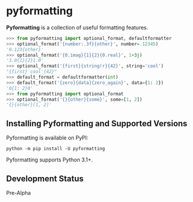 # pyformatting

**Pyformatting** is a collection of useful formatting features.

```python
>>> from pyformatting import optional_format, defaultformatter
>>> optional_format('{number:.3f}{other}', number=.12345)
'0.123{other}'
>>> optional_format('{0.imag}{1}{2}{0.real}', 1+3j)
'3.0{1}{2}1.0'
>>> optional_format('{first}{string!r}{42}', string='cool')
"{first}'cool'{42}"
>>> default_format = defaultformatter(int)
>>> default_format('{zero}{data}{zero_again}', data={1: 2})
'0{1: 2}0'
>>> from pyformatting import optional_format
>>> optional_format('{}{other}{some}', some=[1, 2])
'{}{other}[1, 2]'
```

## Installing Pyformatting and Supported Versions

Pyformatting is available on PyPI:

```console
python -m pip install -U pyformatting
```

Pyformatting supports Python 3.1+.

## Development Status

Pre-Alpha
